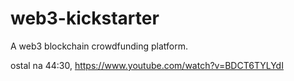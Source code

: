 # web3-kickstarter
 A web3 blockchain crowdfunding platform.


ostal na 44:30, https://www.youtube.com/watch?v=BDCT6TYLYdI